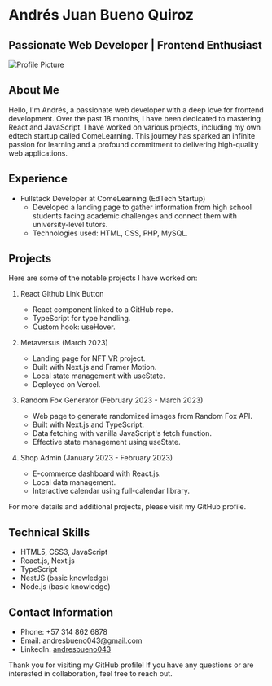 # Andrés Juan Bueno Quiroz

## Passionate Web Developer | Frontend Enthusiast

![Profile Picture](profile_picture.jpg)

## About Me
Hello, I'm Andrés, a passionate web developer with a deep love for frontend development. Over the past 18 months, I have been dedicated to mastering React and JavaScript. I have worked on various projects, including my own edtech startup called ComeLearning. This journey has sparked an infinite passion for learning and a profound commitment to delivering high-quality web applications.

## Experience
- Fullstack Developer at ComeLearning (EdTech Startup)
  - Developed a landing page to gather information from high school students facing academic challenges and connect them with university-level tutors.
  - Technologies used: HTML, CSS, PHP, MySQL.

## Projects
Here are some of the notable projects I have worked on:

1. React Github Link Button
   - React component linked to a GitHub repo.
   - TypeScript for type handling.
   - Custom hook: useHover.

2. Metaversus (March 2023)
   - Landing page for NFT VR project.
   - Built with Next.js and Framer Motion.
   - Local state management with useState.
   - Deployed on Vercel.

3. Random Fox Generator (February 2023 - March 2023)
   - Web page to generate randomized images from Random Fox API.
   - Built with Next.js and TypeScript.
   - Data fetching with vanilla JavaScript's fetch function.
   - Effective state management using useState.

4. Shop Admin (January 2023 - February 2023)
   - E-commerce dashboard with React.js.
   - Local data management.
   - Interactive calendar using full-calendar library.

For more details and additional projects, please visit my GitHub profile.

## Technical Skills
- HTML5, CSS3, JavaScript
- React.js, Next.js
- TypeScript
- NestJS (basic knowledge)
- Node.js (basic knowledge)

## Contact Information
- Phone: +57 314 862 6878
- Email: andresbueno043@gmail.com
- LinkedIn: [andresbueno043](https://www.linkedin.com/in/andresbueno043)

Thank you for visiting my GitHub profile! If you have any questions or are interested in collaboration, feel free to reach out.

